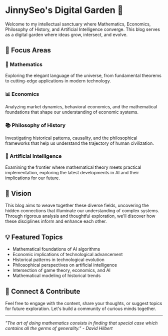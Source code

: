 # JinnySeo's Digital Garden 🌱

Welcome to my intellectual sanctuary where Mathematics, Economics, Philosophy of History, and Artificial Intelligence converge. This blog serves as a digital garden where ideas grow, intersect, and evolve.

## 🎯 Focus Areas

### 📐 Mathematics
Exploring the elegant language of the universe, from fundamental theorems to cutting-edge applications in modern technology.

### 📊 Economics
Analyzing market dynamics, behavioral economics, and the mathematical foundations that shape our understanding of economic systems.

### 📚 Philosophy of History
Investigating historical patterns, causality, and the philosophical frameworks that help us understand the trajectory of human civilization.

### 🤖 Artificial Intelligence
Examining the frontier where mathematical theory meets practical implementation, exploring the latest developments in AI and their implications for our future.

## 🌟 Vision

This blog aims to weave together these diverse fields, uncovering the hidden connections that illuminate our understanding of complex systems. Through rigorous analysis and thoughtful exploration, we'll discover how these disciplines inform and enhance each other.

## 💡 Featured Topics

- Mathematical foundations of AI algorithms
- Economic implications of technological advancement
- Historical patterns in technological evolution
- Philosophical perspectives on artificial intelligence
- Intersection of game theory, economics, and AI
- Mathematical modeling of historical trends

## 🤝 Connect & Contribute

Feel free to engage with the content, share your thoughts, or suggest topics for future exploration. Let's build a community of curious minds together.

---

*"The art of doing mathematics consists in finding that special case which contains all the germs of generality." - David Hilbert* 